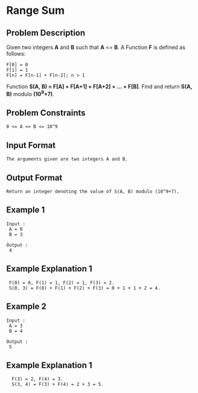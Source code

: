 # Range Sum

## Problem Description
Given two integers **A** and **B** such that **A** <= **B**. A Function **F** is defined as follows:
```
F[0] = 0
F[1] = 1
F[n] = F[n-1] + F[n-2]; n > 1
```
Function **S(A, B) = F[A] + F[A+1] + F[A+2] + ... + F[B]**. Find and return **S(A, B)** modulo **(10<sup>9</sup>+7)**.  
## Problem Constraints
```
0 <= A <= B <= 10^9
```

## Input Format
```
The arguments given are two integers A and B.
```

## Output Format
```
Return an integer denoting the value of S(A, B) modulo (10^9+7).
```
## Example 1
```
Input :
 A = 0
 B = 3

Output :
 4
```

## Example Explanation 1
```
 F(0) = 0, F(1) = 1, F(2) = 1, F(3) = 2.
 S(0, 3) = F(0) + F(1) + F(2) + F(3) = 0 + 1 + 1 + 2 = 4.
```

## Example 2
```
Input :
 A = 3
 B = 4

Output :
 5
```

## Example Explanation 1
```
  F(3) = 2, F(4) = 3.
  S(3, 4) = F(3) + F(4) = 2 + 3 = 5.
```
